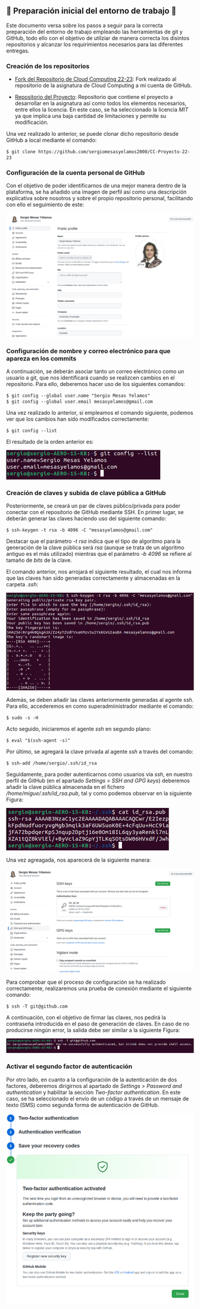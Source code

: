 ## :rocket: Preparación inicial del entorno de trabajo :rocket: 

Este documento versa sobre los pasos a seguir para la correcta preparación del entorno de trabajo empleando las herramientas de git y GitHub, todo ello con el objetivo de utilziar de manera correcta los disintos repositorios y alcanzar los requirimientos necesarios para las diferentes entregas.


### Creación de los repositorios

- [Fork del Repositorio de Cloud Computing 22-23](https://github.com/sergiomesasyelamos2000/CC-22-23): Fork realizado al repositorio de la asignatura de Cloud Computing a mi cuenta de GitHub.


- [Repositorio del Proyecto](https://github.com/sergiomesasyelamos2000/CC-Proyecto-22-23): Repositorio que contiene el proyecto a desarrollar en la asignatura así como todos los elementos necesarios, entre ellos la licencia. En este caso, se ha seleccionado la licencia _MIT_ ya que implica una baja cantidad de limitaciones y permite su modificación.

Una vez realizado lo anterior, se puede clonar dicho repositorio desde GitHub a local mediante el comando:

```
$ git clone https://github.com/sergiomesasyelamos2000/CC-Proyecto-22-23
```
### Configuración de la cuenta personal de GitHub
Con el objetivo de poder identificarnos de una mejor manera dentro de la plataforma, se ha añadido una imagen de perfil así como una descripción explicativa sobre nosotros y sobre el propio repositorio personal, facilitando con ello el seguimiento de este:

![profile](./img/profile.png)
### Configuración de nombre y correo electrónico para que apareza en los commits


A continuación, se deberán asociar tanto un correo electrónico como un usuario a git, que nos identificará cuando se realizcen cambios en el repositorio. Para ello, deberemos hacer uso de los siguientes comandos:

```
$ git config --global user.name "Sergio Mesas Yelamos"
$ git config --global user.email mesasyelamos@gmail.com
```

Una vez realizado lo anterior, si empleamos el comando siguiente, podemos ver que los cambios han sido modificados correctamente:

```
$ git config --list
```
El resultado de la orden anterior es:

![config](./img/configList.png)

### Creación de claves y subida de clave pública a GitHub

Posteriormente, se creará un par de claves público/privada para poder conectar con el repositorio de GitHub mediante SSH.
En primer lugar, se deberán generar las claves haciendo uso del siguiente comando:

```
$ ssh-keygen -t rsa -b 4096 -C "mesasyelamos@gmail.com"
```

Destacar que el parámetro _-t rsa_ indica que el tipo de algoritmo para la generación de la clave pública será _rsa_ (aunque se trata de un algoritmo antiguo es el más utilizado) mientras que el parámetro _-b 4096_ se refiere al tamaño de _bits_ de la clave.

El comando anterior, nos arrojará el siguiente resultado, el cual nos informa que las claves han sido generadas correctamente y almacenadas en la carpeta _.ssh_:

![keys](./img/ssh-generate.png)

Además, se deben añadir las claves anteriormente generadas al agente _ssh_. Para ello, accederemos en como superadmiinistrador mediante el comando:

```
$ sudo -s -H 
```

Acto seguido, iniciaremos el agente _ssh_ en segundo plano:

```
$ eval "$(ssh-agent -s)"
```

Por último, se agregará la clave privada al agente _ssh_ a través del comando:

```
$ ssh-add /home/sergio/.ssh/id_rsa
```

Seguidamente, para poder autenticarnos como usuarios vía _ssh_, en nuestro perfil de GitHub (en el apartado _Settings_ > _SSH and GPG keys_) deberemos añadir la clave pública almacenada en el fichero _/home/migue/.ssh/id_rsa.pub_, tal y como podemos observar en la siguiente Figura:

![publicKey](./img/public-key.png)

Una vez agreagada, nos aparecerá de la siguiente manera:

![addKeys](./img/ssh-github.png)

Para comprobar que el proceso de configuración se ha realizado correctamente, realizaremos una prueba de conexión mediante el siguiente comando:

```
$ ssh -T git@github.com
```

A continuación, con el objetivo de firmar las claves, nos pedirá la contraseña introducida en el paso de generación de claves. En caso de no producirse ningún error, la salida debe ser similar a la siguiente Figura:

![okKeys](./img/ssh-ok.png)

### Activar el segundo factor de autenticación

Por otro lado, en cuanto a la configuración de la autenticación de dos factores, deberemos dirigirnos al apartado de _Settings_ > _Password and authentication_ y habilitar la sección _Two-factor authentication_. En este caso, se ha seleccionado el envío de un código a través de un mensaje de texto (SMS) como segunda forma de autenticación de GitHub.

![2FA](./img/2FA.png)